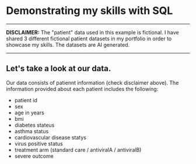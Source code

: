 # Demonstrating my skills with SQL

___
**DISCLAIMER:** The "patient" data used in this example is fictional. I have shared 3 different fictional patient datasets in my portfolio in order to showcase my skills. The datasets are AI generated. 
_____

## Let's take a look at our data.

Our data consists of patiennt information (check disclaimer above). The information provided about each patient includes the following:
 - patient id
 - sex
 - age in years
 - bmi
 - diabetes stateus
 - asthma status
 - cardiovascular disease statys
 - virus positive status
 - treatment arm (standard care / antiviralA / antiviralB)
 - severe outcome

